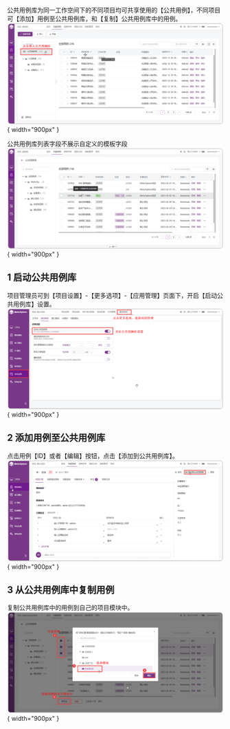 公共用例库为同一工作空间下的不同项目均可共享使用的【公共用例】，不同项目可【添加】用例至公共用例库，和【复制】公共用例库中的用例。
![!公共用例库入口](../../../img/track/公共用例库入口.png){ width="900px" }

公共用例库列表字段不展示自定义的模板字段
![!公共用例库页面](../../../img/track/公共用例库页面.png){ width="900px" }

## 1 启动公共用例库
项目管理员可到【项目设置】-【更多选项】-【应用管理】页面下，开启【启动公共用例库】设置。
![!公共用例库选择数据](../../../img/track/启动公共用例库.png){ width="900px" }

## 2 添加用例至公共用例库
点击用例【ID】或者【编辑】按钮，点击【添加到公共用例库】。
![!添加用例至公共用例库](../../../img/track/添加到公共用例库.png){ width="900px" }

## 3 从公共用例库中复制用例

复制公共用例库中的用例到自己的项目模块中。
![!公共用例库批量处理](../../../img/track/复制公共用例库中的用例.png){ width="900px" }